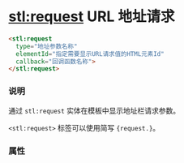 # <stl:request> URL 地址请求

```html
<stl:request
  type="地址参数名称"
  elementId="指定需要显示URL请求值的HTML元素Id"
  callback="回调函数名称">
</stl:request>
```

### 说明

通过 `stl:request` 实体在模板中显示地址栏请求参数。

`<stl:request>` 标签可以使用简写 `{request.}`。

### 属性
